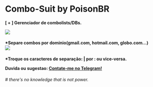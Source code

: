 # Combo-Suit by PoisonBR
<p><h4>[ + ] Gerenciador de combolists/DBs.</p>

<img src="https://i.ibb.co/bWTkPxB/20201104-160926.jpg" />
<p><h4>*Separe combos por dominio(gmail.com, hotmail.com, globo.com...)</br>
<img src="https://i.ibb.co/qRkJ5SC/20201104-160951.jpg" />
<p><h4>*Troque os caracteres de separação: | por : ou vice-versa.</br>
<p>Duvida ou sugestao: <a href="https://t.me/p0isonBR">Contate-me no Telegram!</a></p>

<p><h6># there's no knowledge that is not power.</h6></p>
